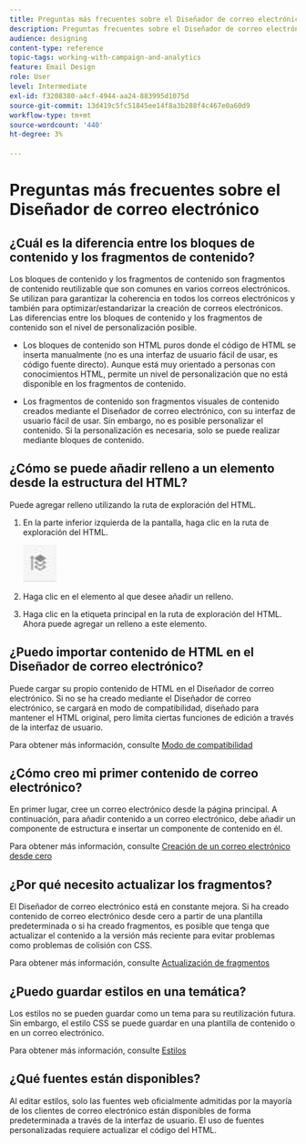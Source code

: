 ```yaml
---
title: Preguntas más frecuentes sobre el Diseñador de correo electrónico
description: Preguntas frecuentes sobre el Diseñador de correo electrónico.
audience: designing
content-type: reference
topic-tags: working-with-campaign-and-analytics
feature: Email Design
role: User
level: Intermediate
exl-id: f3208380-a4cf-4944-aa24-883995d1075d
source-git-commit: 13d419c5fc51845ee14f8a3b288f4c467e0a60d9
workflow-type: tm+mt
source-wordcount: '440'
ht-degree: 3%

---
```


# Preguntas más frecuentes sobre el Diseñador de correo electrónico

## ¿Cuál es la diferencia entre los bloques de contenido y los fragmentos de contenido?

Los bloques de contenido y los fragmentos de contenido son fragmentos de contenido reutilizable que son comunes en varios correos electrónicos. Se utilizan para garantizar la coherencia en todos los correos electrónicos y también para optimizar/estandarizar la creación de correos electrónicos. Las diferencias entre los bloques de contenido y los fragmentos de contenido son el nivel de personalización posible.

* Los bloques de contenido son HTML puros donde el código de HTML se inserta manualmente (no es una interfaz de usuario fácil de usar, es código fuente directo). Aunque está muy orientado a personas con conocimientos HTML, permite un nivel de personalización que no está disponible en los fragmentos de contenido.

* Los fragmentos de contenido son fragmentos visuales de contenido creados mediante el Diseñador de correo electrónico, con su interfaz de usuario fácil de usar. Sin embargo, no es posible personalizar el contenido. Si la personalización es necesaria, solo se puede realizar mediante bloques de contenido.

## ¿Cómo se puede añadir relleno a un elemento desde la estructura del HTML?

Puede agregar relleno utilizando la ruta de exploración del HTML.

1. En la parte inferior izquierda de la pantalla, haga clic en la ruta de exploración del HTML.

   ![](assets/do-not-localize/breadcrumb.png)

1. Haga clic en el elemento al que desee añadir un relleno.
1. Haga clic en la etiqueta principal en la ruta de exploración del HTML.
Ahora puede agregar un relleno a este elemento.

## ¿Puedo importar contenido de HTML en el Diseñador de correo electrónico?

Puede cargar su propio contenido de HTML en el Diseñador de correo electrónico. Si no se ha creado mediante el Diseñador de correo electrónico, se cargará en modo de compatibilidad, diseñado para mantener el HTML original, pero limita ciertas funciones de edición a través de la interfaz de usuario.

Para obtener más información, consulte [Modo de compatibilidad](../../designing/using/using-existing-content.md#compatibility-mode)

## ¿Cómo creo mi primer contenido de correo electrónico?

En primer lugar, cree un correo electrónico desde la página principal.
A continuación, para añadir contenido a un correo electrónico, debe añadir un componente de estructura e insertar un componente de contenido en él.

Para obtener más información, consulte [Creación de un correo electrónico desde cero](../../designing/using/quick-start.md#from-scratch-email)

## ¿Por qué necesito actualizar los fragmentos?

El Diseñador de correo electrónico está en constante mejora. Si ha creado contenido de correo electrónico desde cero a partir de una plantilla predeterminada o si ha creado fragmentos, es posible que tenga que actualizar el contenido a la versión más reciente para evitar problemas como problemas de colisión con CSS.

Para obtener más información, consulte [Actualización de fragmentos](../../designing/using/designing-content-in-adobe-campaign.md#email-designer-updates)

## ¿Puedo guardar estilos en una temática?

Los estilos no se pueden guardar como un tema para su reutilización futura. Sin embargo, el estilo CSS se puede guardar en una plantilla de contenido o en un correo electrónico.

Para obtener más información, consulte [Estilos](../../designing/using/styles.md)

## ¿Qué fuentes están disponibles?

Al editar estilos, solo las fuentes web oficialmente admitidas por la mayoría de los clientes de correo electrónico están disponibles de forma predeterminada a través de la interfaz de usuario. El uso de fuentes personalizadas requiere actualizar el código del HTML.
